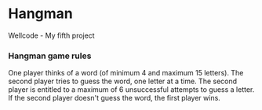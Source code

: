 # Hangman
Wellcode - My fifth project
### Hangman game rules
One player thinks of a word (of minimum 4 and maximum 15 letters). The second player tries to guess the word, one letter at a time. The second player is entitled to a maximum of 6 unsuccessful attempts to guess a letter.  
If the second player doesn't guess the word, the first player wins.  
